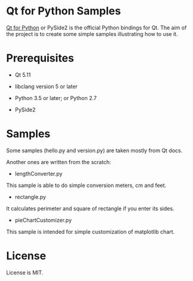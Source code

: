 # Qt for Python Samples

[Qt for Python](https://www.qt.io/qt-for-python) or PySide2 is the official Python bindings for Qt. The aim of the project is to create some simple samples illustrating how to use it.

# Prerequisites

 - Qt 5.11
 
 - libclang version 5 or later
 
 - Python 3.5 or later; or Python 2.7
 
 - PySide2

# Samples

Some samples (hello.py and version.py) are taken mostly from Qt docs. 

Another ones are written from the scratch:

- lengthConverter.py 

This sample is able to do simple conversion meters, cm and feet. 

- rectangle.py

It calculates perimeter and square of rectangle if you enter its sides.

- pieChartCustomizer.py

This sample is intended for simple customization of matplotlib chart.

# License

License is MIT.

